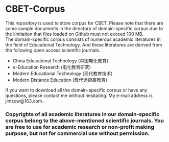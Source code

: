 # CBET-Corpus
This repository is used to store corpus for CBET. Please note that there are some sample documents in the directory of domain-specific corpus due to the limitation that files loaded on Github must not exceed 100 MB. <br />
The domain-specific corpus consists of numerous academic literatures in the field of Educational Technology. And these literatures are derived from the following open access scientific journals. <br />
<ul>
    <li>China Educational Technology (中国电化教育) <br /></li>
    <li>e-Education Research (电化教育研究) <br /></li>
    <li>Modern Educational Technology (现代教育技术) <br /></li>
    <li>Modern Distance Education (现代远距离教育) <br /></li>
 </ul>
If you want to download all the domain-specific corpus or have any questions, please contact me without hesitating. My e-mail address is <a> jimsow@163.com </a>. <br />

<h3>Copyrights of all academic literatures in our domain-specific corpus belong to the above-mentioned scientific journals. You are free to use for academic research or non-profit making purpose, but not for commercial use without permission.</h3>
